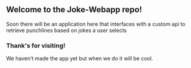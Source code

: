 ## Welcome to the Joke-Webapp repo!

Soon there will be an application here that interfaces with a custom api to retrieve punchlines based on jokes a user selects


### Thank's for visiting!

We haven't made the app yet but when we do it will be cool.

